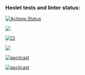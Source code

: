 ### Hexlet tests and linter status:
[![Actions Status](https://github.com/mihaska1/php-project-lvl1/workflows/hexlet-check/badge.svg)](https://github.com/mihaska1/php-project-lvl1/actions)

<a href="https://codeclimate.com/github/codeclimate/codeclimate/maintainability"><img src="https://api.codeclimate.com/v1/badges/a99a88d28ad37a79dbf6/maintainability" /></a>

[![CI](https://github.com/mihaska1/php-project-lvl1/actions/workflows/Test.yml/badge.svg?branch=main)](https://github.com/mihaska1/php-project-lvl1/actions/workflows/Test.yml)

<a href="https://asciinema.org/a/JldnjDhanLQL7TMRqUq0QoezF" target="_blank"><img src="https://asciinema.org/a/JldnjDhanLQL7TMRqUq0QoezF.svg" /></a>

[![asciicast](https://asciinema.org/a/QAcmWd8I7YHeG7agQAenrM4j9.svg)](https://asciinema.org/a/QAcmWd8I7YHeG7agQAenrM4j9)

[![asciicast](https://asciinema.org/a/fAbKgal6W0UlNzsEpdlvKxNUF.svg)](https://asciinema.org/a/fAbKgal6W0UlNzsEpdlvKxNUF)
